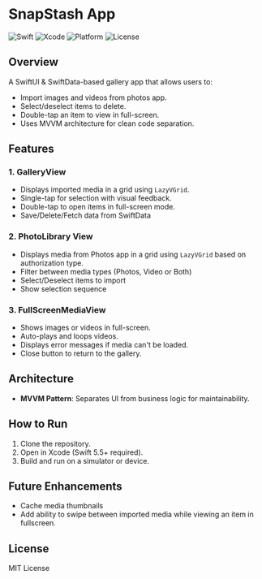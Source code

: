 # SnapStash App

![Swift](https://img.shields.io/badge/Swift-5.5-orange.svg) ![Xcode](https://img.shields.io/badge/Xcode-16.0%2B-blue.svg) ![Platform](https://img.shields.io/badge/Platform-iOS-lightgrey.svg) ![License](https://img.shields.io/badge/License-MIT-green.svg)

## Overview
A SwiftUI & SwiftData-based gallery app that allows users to:
- Import images and videos from photos app.
- Select/deselect items to delete.
- Double-tap an item to view in full-screen.
- Uses MVVM architecture for clean code separation.

## Features

### 1. **GalleryView**
- Displays imported media in a grid using `LazyVGrid`.
- Single-tap for selection with visual feedback.
- Double-tap to open items in full-screen mode.
- Save/Delete/Fetch data from SwiftData

### 2. **PhotoLibrary View**
- Displays media from Photos app in a grid using `LazyVGrid` based on authorization type.
- Filter between media types (Photos, Video or Both)
- Select/Deselect items to import
- Show selection sequence

### 3. **FullScreenMediaView**
- Shows images or videos in full-screen.
- Auto-plays and loops videos.
- Displays error messages if media can't be loaded.
- Close button to return to the gallery.

## Architecture
- **MVVM Pattern**: Separates UI from business logic for maintainability.

## How to Run
1. Clone the repository.
2. Open in Xcode (Swift 5.5+ required).
3. Build and run on a simulator or device.

## Future Enhancements
- Cache media thumbnails
- Add ability to swipe between imported media while viewing an item in fullscreen.

## License
MIT License
